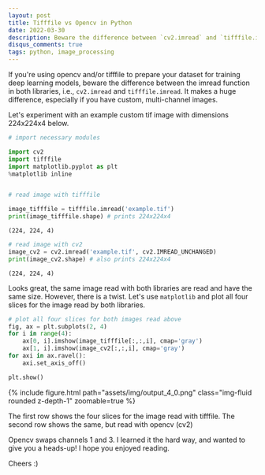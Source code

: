 ```yaml
---
layout: post
title: Tifffile vs Opencv in Python
date: 2022-03-30
description: Beware the difference between `cv2.imread` and `tifffile.imread` in Python
disqus_comments: true
tags: python, image_processing
---
```


If you're using opencv and/or tifffile to prepare your dataset for training deep learning models, beware the difference between the imread function in both libraries, i.e., `cv2.imread` and `tifffile.imread`. It makes a huge difference, especially if you have custom, multi-channel images. 

Let's experiment with an example custom tif image with dimensions 224x224x4 below.


```python
# import necessary modules

import cv2
import tifffile
import matplotlib.pyplot as plt
%matplotlib inline


# read image with tifffile

image_tifffile = tifffile.imread('example.tif')
print(image_tifffile.shape) # prints 224x224x4

```

    (224, 224, 4)




```python
# read image with cv2
image_cv2 = cv2.imread('example.tif', cv2.IMREAD_UNCHANGED)
print(image_cv2.shape) # also prints 224x224x4
```

    (224, 224, 4)


Looks great, the same image read with both libraries are read and have the same size. However, there is a twist. Let's use `matplotlib` and plot all four slices for the image read by both libraries.


```python
# plot all four slices for both images read above
fig, ax = plt.subplots(2, 4)
for i in range(4):
    ax[0, i].imshow(image_tifffile[:,:,i], cmap='gray')
    ax[1, i].imshow(image_cv2[:,:,i], cmap='gray')
for axi in ax.ravel():
    axi.set_axis_off()

plt.show()
```



<div class="row mt-3">
    <div class="col-sm mt-3 mt-md-0">
        {% include figure.html path="assets/img/output_4_0.png" class="img-fluid rounded z-depth-1" zoomable=true %}
    </div>
</div>

    


The first row shows the four slices for the image read with tifffile. The second row shows the same, but read with opencv (cv2)

Opencv swaps channels 1 and 3. I learned it the hard way, and wanted to give you a heads-up! I hope you enjoyed reading.

Cheers :)




